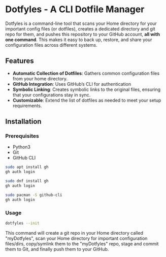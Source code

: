 # Dotfyles - A CLI Dotfile Manager
Dotfyles is a command-line tool that scans your Home directory for your important config files (or dotfiles), creates a dedicated directory and git repo for them, and pushes this repository to your GitHub account, **all with one command**. This makes it easy to back up, restore, and share your configuration files across different systems.

## Features
- **Automatic Collection of Dotfiles**: Gathers common configuration files from your home directory.
- **GitHub Integration**: Uses GitHub’s CLI for authentication
- **Symbolic Linking**: Creates symbolic links to the original files, ensuring that your configurations stay in sync.
- **Customizable**: Extend the list of dotfiles as needed to meet your setup requirements.

## Installation

### Prerequisites
- Python3
- Git
- GitHub CLI
```bash
sudo apt install gh
gh auth login
```
```bash
sudo dnf install gh
gh auth login
```
```bash
sudo pacman -S github-cli
gh auth login
```

### Usage
```bash
dotfyles --init
```
This command will create a git repo in your Home directory called "myDotfyles", scan your Home directory for important configuration files/dirs, copy/symlink them to the "myDotfyles" repo, stage and commit them to Git, and finally push them to your GitHub.
